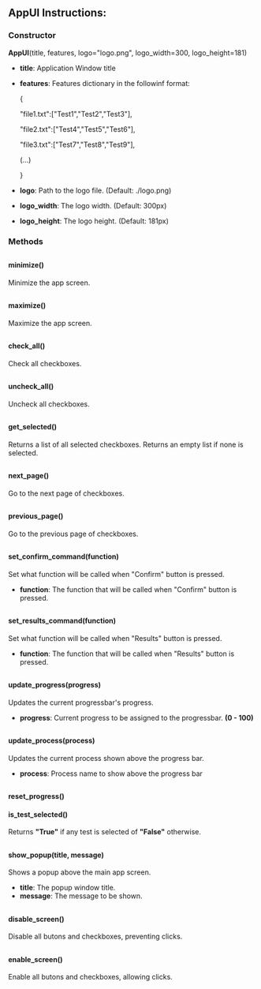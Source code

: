 

## AppUI Instructions:

  ### Constructor
**AppUI**(title, features, logo="logo.png", logo_width=300, logo_height=181)

- **title**: Application Window title

- **features**: Features dictionary in the followinf format:

    {

	"file1.txt":["Test1","Test2","Test3"],

	"file2.txt":["Test4","Test5","Test6"],

	"file3.txt":["Test7","Test8","Test9"],

	(...)

	}

- **logo**: Path to the logo file. (Default: ./logo.png)

- **logo_width**: The logo width. (Default: 300px)

- **logo_height**: The logo height. (Default: 181px)

  
### Methods

##
#### minimize()

Minimize the app screen.
##

#### maximize()
Maximize the app screen.
##

#### check_all()
Check all checkboxes.
##

#### uncheck_all()
Uncheck all checkboxes.
##

#### get_selected()
Returns a list of all selected checkboxes. Returns an empty list if none is selected.
##

#### next_page()
Go to the next page of checkboxes.
##

#### previous_page()
Go to the previous page of checkboxes.
##

#### set_confirm_command(function)
Set what function will be called when "Confirm" button is pressed.
 - **function**: The function that will be called when "Confirm" button is pressed.
##

#### set_results_command(function)
Set what function will be called when "Results" button is pressed.
 - **function**: The function that will be called when "Results" button is pressed.
##

#### update_progress(progress)
Updates the current progressbar's progress.
 - **progress**: Current progress to be assigned to the progressbar. **(0 - 100)**
##

#### update_process(process)
Updates the current process shown above the progress bar.
 - **process**: Process name to show above the progress bar
##

#### reset_progress()

#### is_test_selected()
Returns **"True"** if any test is selected of **"False"** otherwise.
##

#### show_popup(title, message)
Shows a popup above the main app screen.
 - **title**: The popup window title.
 - **message**: The message to be shown.
##

#### disable_screen()
Disable all butons and checkboxes, preventing clicks.
##


#### enable_screen()
Enable all butons and checkboxes, allowing clicks.


